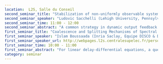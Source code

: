 ```yaml
---
location:  L2S, Salle du Conseil
second_seminar_title: "Stabilization of non-uniformly observable systems"
second_seminar_speaker: "Ludovic Sacchelli (Lehigh University, Pennsylvania, USA) "
second_seminar_time: 11:00 - 12:00
second_seminar_abstract: "A common strategy in dynamic output feedback stabilization is to apply a state feedback to an observer in order to stabilize the coupled state-observer system. It is well known that global stabilizability, paired with uniform observability, implies semi-global stabilisability by dynamic output feedback. However in many generic cases, the system is not uniformly observable, and usual strategies for semi-global stabilization break down. New approaches need to be explored to resolve this issue. We will present case studies to give an outlook for the challenges raised by this problem and highlight a promising answer based on the idea of unitary embeddings of control systems."
first_seminar_title: "Coalescence and Splitting Mechanisms of Spectral Values and their Eﬀect on Stability: Towards a New Framework for Reduced Complexity Poleplacement Design for Time-Delay Systems."
first_seminar_speaker: "Islam Boussaada (Inria Saclay, Equipe DISCO & DRII-IPSA & L2S, Gif-sur-Yvette, France)"
first_seminar_speaker_url: http://webpages.l2s.centralesupelec.fr/perso/islam.boussaada/Welcome.html
first_seminar_time: 10:00 - 11:00
first_seminar_abstract: "For linear delay-differential equations, a question of ongoing interest is to determine conditions on the equation parameters that guarantee exponential stability and stabilization of solutions. This talk starts by a review of an old design method for time-delay systems called ﬁnite pole-placement. Its advantages and limitations shall be stressed. Next, some recent results showing a link between the stable manifold and the manifold corresponding to a given multiplicity of a spectral value shall be presented, hence enabling a spectral abscissa assignment. After a motivation of the tracking of multiple spectral values for analysis/control perspectives, some existing links between Birkhoff’s interpolation problem and a result due to Pólya and Szegö on the number of quasipolynomial's roots in a horizontal strip shall be revisited. Later, hints of an analytic proof of the dominancy of the quasipolynomial's root will be presented, setting up a reduced-complexity delayed stabilizing design. Sensitivity of the control design with respect to the parameters' variation will be discussed. To overcome the sensitivity of multiple roots, an extension of the approach to real distinct pole assignment shall be presented. Finally, various reduced order examples will illustrate the applicative perspectives of the proposed control approach."
category: seminar
---
```

